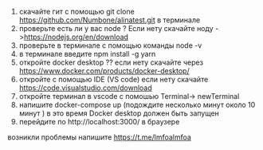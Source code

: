 1. скачайте гит с помощью  git clone  https://github.com/Numbone/alinatest.git  в терминале 
2. проверьте есть ли у вас node ? Если нету скачайте  ноду ->https://nodejs.org/en/download 
3. проверьте в терминале с помощью команды node -v 
4.  в терминале введите npm install -g yarn 
5. откройте docker desktop ?? если нету скачайте через https://www.docker.com/products/docker-desktop/
6. откройте с помощью IDE (VS code) если нету скачайте https://code.visualstudio.com/download
7. откройте терминал в vscode  c помошью Terminal-> newTerminal
8. напишите docker-compose up (подождите несколько минут около 10 минут ) в это время Docker desktop должен быть запущен 
9. перейдите по http://localhost:3000/ в браузере
   
возникли проблемы напишите https://t.me/lmfoalmfoa 
